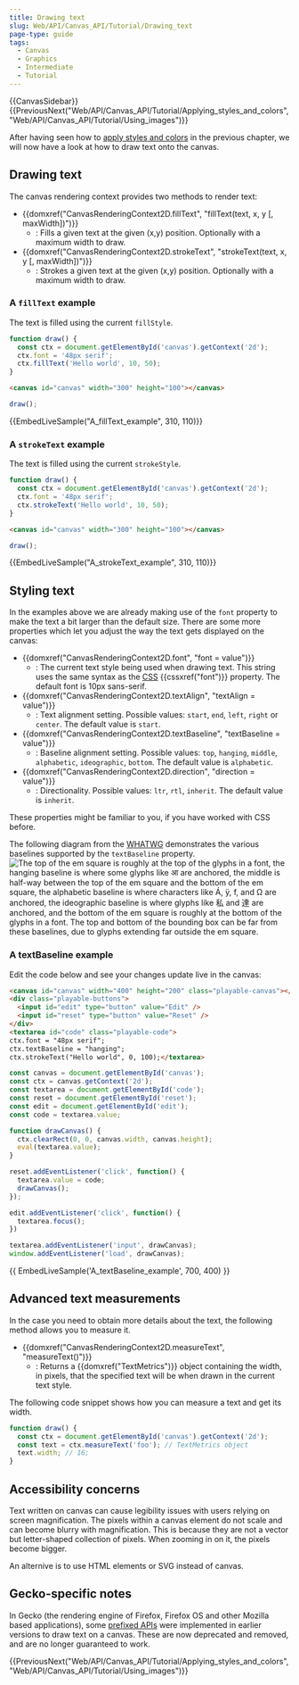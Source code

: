 ```yaml
---
title: Drawing text
slug: Web/API/Canvas_API/Tutorial/Drawing_text
page-type: guide
tags:
  - Canvas
  - Graphics
  - Intermediate
  - Tutorial
---
```

{{CanvasSidebar}} {{PreviousNext("Web/API/Canvas_API/Tutorial/Applying_styles_and_colors", "Web/API/Canvas_API/Tutorial/Using_images")}}

After having seen how to [apply styles and colors](/en-US/docs/Web/API/Canvas_API/Tutorial/Applying_styles_and_colors) in the previous chapter, we will now have a look at how to draw text onto the canvas.

## Drawing text

The canvas rendering context provides two methods to render text:

- {{domxref("CanvasRenderingContext2D.fillText", "fillText(text, x, y [, maxWidth])")}}
  - : Fills a given text at the given (x,y) position. Optionally with a maximum width to draw.
- {{domxref("CanvasRenderingContext2D.strokeText", "strokeText(text, x, y [, maxWidth])")}}
  - : Strokes a given text at the given (x,y) position. Optionally with a maximum width to draw.

### A `fillText` example

The text is filled using the current `fillStyle`.

```js
function draw() {
  const ctx = document.getElementById('canvas').getContext('2d');
  ctx.font = '48px serif';
  ctx.fillText('Hello world', 10, 50);
}
```

```html hidden
<canvas id="canvas" width="300" height="100"></canvas>
```

```js hidden
draw();
```

{{EmbedLiveSample("A_fillText_example", 310, 110)}}

### A `strokeText` example

The text is filled using the current `strokeStyle`.

```js
function draw() {
  const ctx = document.getElementById('canvas').getContext('2d');
  ctx.font = '48px serif';
  ctx.strokeText('Hello world', 10, 50);
}
```

```html hidden
<canvas id="canvas" width="300" height="100"></canvas>
```

```js hidden
draw();
```

{{EmbedLiveSample("A_strokeText_example", 310, 110)}}

## Styling text

In the examples above we are already making use of the `font` property to make the text a bit larger than the default size. There are some more properties which let you adjust the way the text gets displayed on the canvas:

- {{domxref("CanvasRenderingContext2D.font", "font = value")}}
  - : The current text style being used when drawing text. This string uses the same syntax as the [CSS](/en-US/docs/Web/CSS) {{cssxref("font")}} property. The default font is 10px sans-serif.
- {{domxref("CanvasRenderingContext2D.textAlign", "textAlign = value")}}
  - : Text alignment setting. Possible values: `start`, `end`, `left`, `right` or `center`. The default value is `start`.
- {{domxref("CanvasRenderingContext2D.textBaseline", "textBaseline = value")}}
  - : Baseline alignment setting. Possible values: `top`, `hanging`, `middle`, `alphabetic`, `ideographic`, `bottom`. The default value is `alphabetic`.
- {{domxref("CanvasRenderingContext2D.direction", "direction = value")}}
  - : Directionality. Possible values: `ltr`, `rtl`, `inherit`. The default value is `inherit`.

These properties might be familiar to you, if you have worked with CSS before.

The following diagram from the [WHATWG](https://whatwg.org/) demonstrates the various baselines supported by the `textBaseline` property.![The top of the em square is
roughly at the top of the glyphs in a font, the hanging baseline is
where some glyphs like आ are anchored, the middle is half-way
between the top of the em square and the bottom of the em square,
the alphabetic baseline is where characters like Á, ÿ,
f, and Ω are anchored, the ideographic baseline is
where glyphs like 私 and 達 are anchored, and the bottom
of the em square is roughly at the bottom of the glyphs in a
font. The top and bottom of the bounding box can be far from these
baselines, due to glyphs extending far outside the em square.](baselines.png)

### A textBaseline example

Edit the code below and see your changes update live in the canvas:

```html hidden
<canvas id="canvas" width="400" height="200" class="playable-canvas"></canvas>
<div class="playable-buttons">
  <input id="edit" type="button" value="Edit" />
  <input id="reset" type="button" value="Reset" />
</div>
<textarea id="code" class="playable-code">
ctx.font = "48px serif";
ctx.textBaseline = "hanging";
ctx.strokeText("Hello world", 0, 100);</textarea>
```

```js hidden
const canvas = document.getElementById('canvas');
const ctx = canvas.getContext('2d');
const textarea = document.getElementById('code');
const reset = document.getElementById('reset');
const edit = document.getElementById('edit');
const code = textarea.value;

function drawCanvas() {
  ctx.clearRect(0, 0, canvas.width, canvas.height);
  eval(textarea.value);
}

reset.addEventListener('click', function() {
  textarea.value = code;
  drawCanvas();
});

edit.addEventListener('click', function() {
  textarea.focus();
})

textarea.addEventListener('input', drawCanvas);
window.addEventListener('load', drawCanvas);
```

{{ EmbedLiveSample('A_textBaseline_example', 700, 400) }}

## Advanced text measurements

In the case you need to obtain more details about the text, the following method allows you to measure it.

- {{domxref("CanvasRenderingContext2D.measureText", "measureText()")}}
  - : Returns a {{domxref("TextMetrics")}} object containing the width, in pixels, that the specified text will be when drawn in the current text style.

The following code snippet shows how you can measure a text and get its width.

```js
function draw() {
  const ctx = document.getElementById('canvas').getContext('2d');
  const text = ctx.measureText('foo'); // TextMetrics object
  text.width; // 16;
}
```

## Accessibility concerns

Text written on canvas can cause legibility issues with users relying on screen magnification. The pixels within a canvas element do not scale and can become blurry with magnification. This is because they are not a vector but letter-shaped collection of pixels. When zooming in on it, the pixels become bigger. 

An alternive is to use HTML elements or SVG instead of canvas. 

## Gecko-specific notes

In Gecko (the rendering engine of Firefox, Firefox OS and other Mozilla based applications), some [prefixed APIs](/en-US/docs/Web/API/CanvasRenderingContext2D#prefixed_apis) were implemented in earlier versions to draw text on a canvas. These are now deprecated and removed, and are no longer guaranteed to work.

{{PreviousNext("Web/API/Canvas_API/Tutorial/Applying_styles_and_colors", "Web/API/Canvas_API/Tutorial/Using_images")}}
